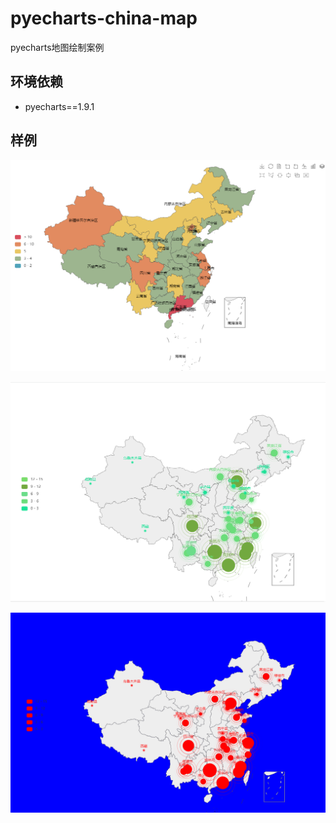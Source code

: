 # pyecharts-china-map
pyecharts地图绘制案例

## 环境依赖
- pyecharts==1.9.1

## 样例
![](docs/1.png)

![](docs/2.png)

![](docs/3.png)
